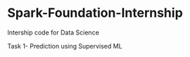 # Spark-Foundation-Internship
Intership code for Data Science

Task 1- Prediction using Supervised ML 
